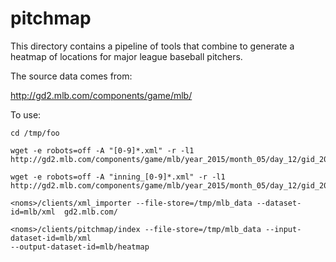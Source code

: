 # pitchmap

This directory contains a pipeline of tools that combine to generate a heatmap of locations for major league baseball pitchers.

The source data comes from:

http://gd2.mlb.com/components/game/mlb/

To use:

```
cd /tmp/foo

wget -e robots=off -A "[0-9]*.xml" -r -l1
http://gd2.mlb.com/components/game/mlb/year_2015/month_05/day_12/gid_2015_05_12_atlmlb_cinmlb_1/pitchers/

wget -e robots=off -A "inning_[0-9]*.xml" -r -l1
http://gd2.mlb.com/components/game/mlb/year_2015/month_05/day_12/gid_2015_05_12_atlmlb_cinmlb_1/inning/

<noms>/clients/xml_importer --file-store=/tmp/mlb_data --dataset-id=mlb/xml  gd2.mlb.com/

<noms>/clients/pitchmap/index --file-store=/tmp/mlb_data --input-dataset-id=mlb/xml
--output-dataset-id=mlb/heatmap
```
